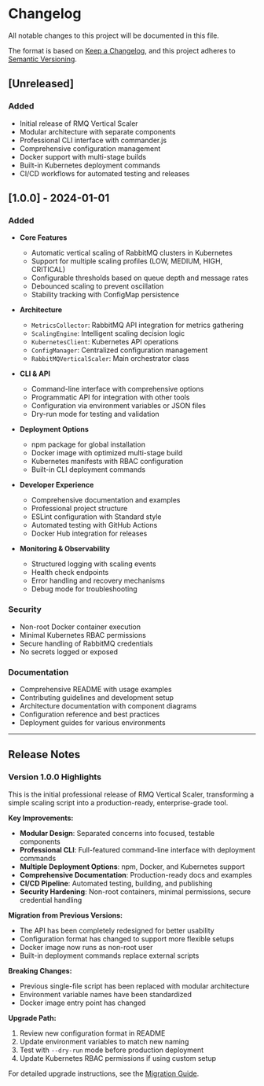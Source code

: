 # Changelog

All notable changes to this project will be documented in this file.

The format is based on [Keep a Changelog](https://keepachangelog.com/en/1.0.0/),
and this project adheres to [Semantic Versioning](https://semver.org/spec/v2.0.0.html).

## [Unreleased]

### Added
- Initial release of RMQ Vertical Scaler
- Modular architecture with separate components
- Professional CLI interface with commander.js
- Comprehensive configuration management
- Docker support with multi-stage builds
- Built-in Kubernetes deployment commands
- CI/CD workflows for automated testing and releases

## [1.0.0] - 2024-01-01

### Added
- **Core Features**
  - Automatic vertical scaling of RabbitMQ clusters in Kubernetes
  - Support for multiple scaling profiles (LOW, MEDIUM, HIGH, CRITICAL)
  - Configurable thresholds based on queue depth and message rates
  - Debounced scaling to prevent oscillation
  - Stability tracking with ConfigMap persistence

- **Architecture**
  - `MetricsCollector`: RabbitMQ API integration for metrics gathering
  - `ScalingEngine`: Intelligent scaling decision logic
  - `KubernetesClient`: Kubernetes API operations
  - `ConfigManager`: Centralized configuration management
  - `RabbitMQVerticalScaler`: Main orchestrator class

- **CLI & API**
  - Command-line interface with comprehensive options
  - Programmatic API for integration with other tools
  - Configuration via environment variables or JSON files
  - Dry-run mode for testing and validation

- **Deployment Options**
  - npm package for global installation
  - Docker image with optimized multi-stage build
  - Kubernetes manifests with RBAC configuration
  - Built-in CLI deployment commands

- **Developer Experience**
  - Comprehensive documentation and examples
  - Professional project structure
  - ESLint configuration with Standard style
  - Automated testing with GitHub Actions
  - Docker Hub integration for releases

- **Monitoring & Observability**
  - Structured logging with scaling events
  - Health check endpoints
  - Error handling and recovery mechanisms
  - Debug mode for troubleshooting

### Security
- Non-root Docker container execution
- Minimal Kubernetes RBAC permissions
- Secure handling of RabbitMQ credentials
- No secrets logged or exposed

### Documentation
- Comprehensive README with usage examples
- Contributing guidelines and development setup
- Architecture documentation with component diagrams
- Configuration reference and best practices
- Deployment guides for various environments

---

## Release Notes

### Version 1.0.0 Highlights

This is the initial professional release of RMQ Vertical Scaler, transforming a simple scaling script into a production-ready, enterprise-grade tool.

**Key Improvements:**
- **Modular Design**: Separated concerns into focused, testable components
- **Professional CLI**: Full-featured command-line interface with deployment commands
- **Multiple Deployment Options**: npm, Docker, and Kubernetes support
- **Comprehensive Documentation**: Production-ready docs and examples
- **CI/CD Pipeline**: Automated testing, building, and publishing
- **Security Hardening**: Non-root containers, minimal permissions, secure credential handling

**Migration from Previous Versions:**
- The API has been completely redesigned for better usability
- Configuration format has changed to support more flexible setups
- Docker image now runs as non-root user
- Built-in deployment commands replace external scripts

**Breaking Changes:**
- Previous single-file script has been replaced with modular architecture
- Environment variable names have been standardized
- Docker image entry point has changed

**Upgrade Path:**
1. Review new configuration format in README
2. Update environment variables to match new naming
3. Test with `--dry-run` mode before production deployment
4. Update Kubernetes RBAC permissions if using custom setup

For detailed upgrade instructions, see the [Migration Guide](docs/MIGRATION.md).